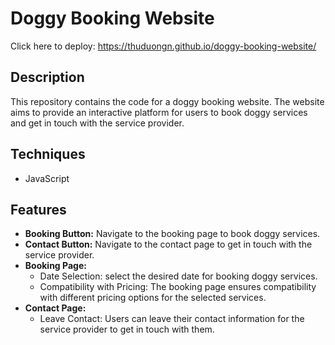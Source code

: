 # Doggy Booking Website
Click here to deploy: https://thuduongn.github.io/doggy-booking-website/

## Description
This repository contains the code for a doggy booking website. The website aims to provide an interactive platform for users to book doggy services and get in touch with the service provider.

## Techniques
- JavaScript

## Features
- **Booking Button:** Navigate to the booking page to book doggy services.
- **Contact Button:** Navigate to the contact page to get in touch with the service provider.
- **Booking Page:**
  - Date Selection: select the desired date for booking doggy services.
  - Compatibility with Pricing: The booking page ensures compatibility with different pricing options for the selected services.
- **Contact Page:**
  - Leave Contact: Users can leave their contact information for the service provider to get in touch with them.
